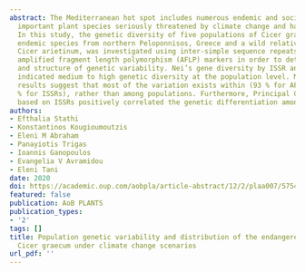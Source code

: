 ```yaml
---
abstract: The Mediterranean hot spot includes numerous endemic and socio-economically
  important plant species seriously threatened by climate change and habitat loss.
  In this study, the genetic diversity of five populations of Cicer graecum, an endangered
  endemic species from northern Peloponnisos, Greece and a wild relative of the cultivated
  Cicer arietinum, was investigated using inter-simple sequence repeats (ISSRs) and
  amplified fragment length polymorphism (AFLP) markers in order to determine levels
  and structure of genetic variability. Nei’s gene diversity by ISSR and AFLP markers
  indicated medium to high genetic diversity at the population level. Moreover, AMOVA
  results suggest that most of the variation exists within (93 % for AFLPs and 65
  % for ISSRs), rather than among populations. Furthermore, Principal Component Analysis
  based on ISSRs positively correlated the genetic differentiation among …
authors:
- Efthalia Stathi
- Konstantinos Kougioumoutzis
- Eleni M Abraham
- Panayiotis Trigas
- Ioannis Ganopoulos
- Evangelia V Avramidou
- Eleni Tani
date: 2020
doi: https://academic.oup.com/aobpla/article-abstract/12/2/plaa007/5754204
featured: false
publication: AoB PLANTS
publication_types:
- '2'
tags: []
title: Population genetic variability and distribution of the endangered Greek endemic
  Cicer graecum under climate change scenarios
url_pdf: ''
---
```

